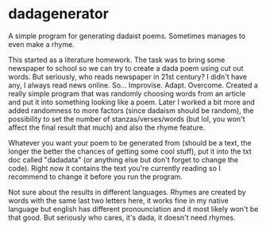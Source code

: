 # dadagenerator
A simple program for generating dadaist poems. Sometimes manages to even make a rhyme. 

This started as a literature homework. The task was to bring some newspaper to school so we can try to create a dada poem using cut out words. But seriously, who reads newspaper in 21st century? I didn't have any, I always read news online. So... Improvise. Adapt. Overcome. Created a really simple program that was randomly choosing words from an article and put it into something looking like a poem. Later I worked a bit more and added randomness to more factors (since dadaism should be random), the possibility to set the number of stanzas/verses/words (but lol, you won't affect the final result that much) and also the rhyme feature.

Whatever you want your poem to be generated from (should be a text, the longer the better the chances of getting some cool stuff), put it into the txt doc called "dadadata" (or anything else but don't forget to change the code). Right now it contains the text you're currently reading so I recommend to change it before you run the program.

Not sure about the results in different languages. Rhymes are created by words with the same last two letters here, it works fine in my native language but english has different pronounciation and it most likely won't be that good. But seriously who cares, it's dada, it doesn't need rhymes. 
